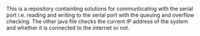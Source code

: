 This is a repository containting solutions for communticating with the serial port i.e. reading and writing to the serial port with the queuing and overflow checking.
The other java file checks the current IP address of the system and whether it is connected to the internet or not.
